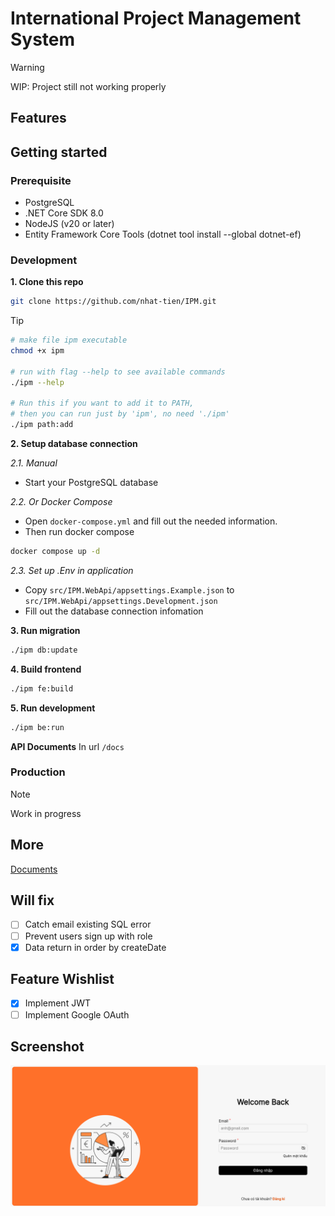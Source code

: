 # International Project Management System

> [!WARNING]
> WIP: Project still not working properly

## Features

## Getting started
### Prerequisite
- PostgreSQL
- .NET Core SDK 8.0
- NodeJS (v20 or later)
- Entity Framework Core Tools (dotnet tool install --global dotnet-ef) 

### Development 

**1. Clone this repo**

```bash
git clone https://github.com/nhat-tien/IPM.git
```

> [!tip]
> ```bash
> # make file ipm executable
> chmod +x ipm
>
> # run with flag --help to see available commands
> ./ipm --help
>
> # Run this if you want to add it to PATH, 
> # then you can run just by 'ipm', no need './ipm'
> ./ipm path:add
> ```


**2. Setup database connection**

*2.1. Manual*
- Start your PostgreSQL database

*2.2. Or Docker Compose*
- Open `docker-compose.yml` and fill out the needed information.
- Then run docker compose
```bash
docker compose up -d
```

*2.3. Set up .Env in application*
- Copy `src/IPM.WebApi/appsettings.Example.json` to `src/IPM.WebApi/appsettings.Development.json`
- Fill out the database connection infomation

**3. Run migration**
```bash
./ipm db:update
```

**4. Build frontend**
```bash
./ipm fe:build
```

**5. Run development**
```bash
./ipm be:run
```

**API Documents**
In url `/docs`

### Production 
> [!NOTE]  
> Work in progress

## More
[Documents](/docs/README.md)

## Will fix
- [ ] Catch email existing SQL error
- [ ] Prevent users sign up with role
- [x] Data return in order by createDate 

## Feature Wishlist
- [x] Implement JWT
- [ ] Implement Google OAuth

## Screenshot
![](/docs/images/screenshot-from-2025-06-27-22-58-16.png)
